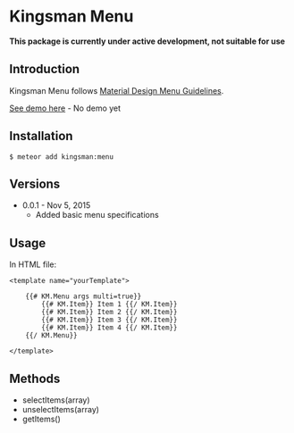 # Kingsman Menu

**This package is currently under active development, not suitable for use**

## Introduction
Kingsman Menu follows [Material Design Menu Guidelines](https://www.google.com/design/spec/components/menus.html).

[See demo here](http://kingsman-menu.meteor.com) - No demo yet

## Installation
```
$ meteor add kingsman:menu
```

## Versions
* 0.0.1 - Nov 5, 2015
  * Added basic menu specifications

## Usage
In HTML file:
```
<template name="yourTemplate">
	
	{{# KM.Menu args multi=true}}
		{{# KM.Item}} Item 1 {{/ KM.Item}}
		{{# KM.Item}} Item 2 {{/ KM.Item}}
		{{# KM.Item}} Item 3 {{/ KM.Item}}
		{{# KM.Item}} Item 4 {{/ KM.Item}}
	{{/ KM.Menu}}

</template>
```

## Methods
* selectItems(array)
* unselectItems(array)
* getItems()

